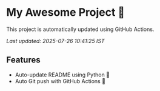 # My Awesome Project 🚀

This project is automatically updated using GitHub Actions.

_Last updated: 2025-07-26 10:41:25 IST_

## Features
- Auto-update README using Python 🐍
- Auto Git push with GitHub Actions 🤖
